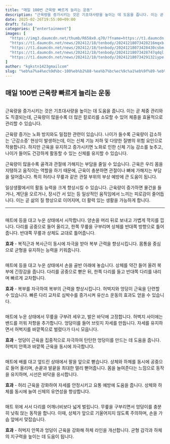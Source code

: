 ```yaml
---
title: "매일 100번 근육량 빠르게 늘리는 운동"
description: "근육량을 증가시키는 것은 기초대사량을 높이는 데 도움을 줍니다. 이는 곧 체중 관리와도 직결되는데, 근육량이 많을수록 더 많은 칼로리를 소모할 수 있어 체중을 효율적으로 관리할 수 있습니다."
date: 2025-02-26T19:55:00+09:00
draft: false
categories: ["entertainment"]
images: [
  "https://img3.daumcdn.net/thumb/R658x0.q70/?fname=https://t1.daumcdn.net/news/202412/18/tenbody/20241218073427909zzsa.jpg"
  "https://t1.daumcdn.net/news/202412/18/tenbody/20241218073428216mqxb.gif"
  "https://t1.daumcdn.net/news/202412/18/tenbody/20241218073428430csbm.gif"
  "https://t1.daumcdn.net/news/202412/18/tenbody/20241218073428747qdql.gif"
  "https://t1.daumcdn.net/news/202412/18/tenbody/20241218073429132iype.gif"
]
author: "kgkstn1423gmailcom"
slug: "%eb%a7%a4%ec%9d%bc-100%eb%b2%88-%ea%b7%bc%ec%9c%a1%eb%9f%89-%eb%b9%a0%eb%a5%b4%ea%b2%8c-%eb%8a%98%eb%a6%ac%eb%8a%94-%ec%9a%b4%eb%8f%99"
---
```


<h2 >매일 100번 근육량 빠르게 늘리는 운동</h2> <figure ><img src="https://img3.daumcdn.net/thumb/R658x0.q70/?fname=https://t1.daumcdn.net/news/202412/18/tenbody/20241218073427909zzsa.jpg" alt=""/></figure> <p>근육량을 증가시키는 것은 기초대사량을 높이는 데 도움을 줍니다. 이는 곧 체중 관리와도 직결되는데, 근육량이 많을수록 더 많은 칼로리를 소모할 수 있어 체중을 효율적으로 관리할 수 있습니다.</p> <p>근육량 증가는 노화 방지와도 밀접한 관련이 있습니다. 나이가 들수록 근육량이 감소하는 ‘근감소증’ 현상이 발생하는데, 이는 신체 기능 저하 및 다양한 질병의 위험 요인으로 작용합니다. 하지만 근육을 유지하고 증가시키면 노화로 인한 신체 기능 감소를 늦추고, 나이가 들어도 건강하게 활동할 수 있는 신체를 유지할 수 있습니다.</p> <p>근육량이 많을수록 골격과 관절에 가해지는 부담을 줄일 수 있습니다. 근육은 우리 몸을 지탱하고 움직이는 역할을 하기 때문에, 근육이 충분하면 관절이나 뼈에 가해지는 부담을 덜어줍니다. 특히 허리나 무릎과 같은 관절 부위의 부상 예방에 큰 도움이 됩니다.</p> <p>일상생활에서의 활동 능력을 크게 향상시킬 수 있습니다. 근육량이 증가하면 물건을 들거나, 계단을 오르거나, 장시간 서 있는 등 일상적인 움직임에서 느끼는 피로감이 줄어듭니다. 이는 곧 삶의 질 향상으로 이어지며, 더 활력 있는 생활을 가능하게 합니다.</p> <hr /> <figure ><img src="https://t1.daumcdn.net/news/202412/18/tenbody/20241218073428216mqxb.gif" alt=""/></figure> <p>매트에 등을 대고 누운 상태에서 시작합니다. 양손을 머리 뒤로 보내고 가볍게 깍지를 낍니다. 다리를 공중으로 들어 올리고, 한쪽 무릎을 구부리며 상체를 반대쪽 방향으로 틀어줍니다. 반대쪽 무릎과 상체도 교대로 틀어줍니다.</p> <p><strong>효과</strong> - 복직근과 복사근이 동시에 자극을 받아 복부 근력을 향상시킵니다. 몸통을 중심으로 균형을 유지하는 능력을 키워줍니다.</p> <figure ><img src="https://t1.daumcdn.net/news/202412/18/tenbody/20241218073428430csbm.gif" alt=""/></figure> <p>매트에 등을 대고 누운 상태에서 손을 골반 아래에 놓습니다. 상체를 약간 들어 올려 복부에 긴장감을 줍니다. 다리를 공중으로 뻗은 뒤, 한쪽 다리를 들고 반대쪽 다리를 내리며 빠르게 교차합니다.</p> <p><strong>효과</strong> - 복부를 자극하여 복부의 근력을 향상시킵니다. 허벅지와 엉덩이 근육을 단련할 수 있습니다. 빠른 다리 교차로 심박수를 증가시켜 유산소 운동의 효과도 얻을 수 있습니다.</p> <figure ><img src="https://t1.daumcdn.net/news/202412/18/tenbody/20241218073428747qdql.gif" alt=""/></figure> <p>매트에 누운 상태에서 무릎을 구부려 세우고, 발은 바닥에 고정합니다. 허벅지 사이에는 밴드를 끼워 저항을 추가합니다. 엉덩이를 들어 브릿지 자세를 만듭니다. 자세를 유지하면서 허벅지를 바깥쪽으로 벌렸다가 다시 모읍니다.</p> <p><strong>효과</strong> - 엉덩이 근육을 집중적으로 자극하여 탄탄한 엉덩이를 만드는 데 도움을 줍니다. 허벅지 안쪽과 바깥쪽 근육을 동시에 자극합니다.</p> <figure ><img src="https://t1.daumcdn.net/news/202412/18/tenbody/20241218073429132iype.gif" alt=""/></figure> <p>매트에 배를 대고 엎드린 상태에서 팔을 앞으로 뻗습니다. 상체와 하체를 동시에 공중으로 들어 올리며, 손끝과 발끝을 최대한 멀리 뻗어줍니다. 몸을 늘여준다는 느낌으로 동작을 유지하며, 시선은 바닥을 응시합니다.</p> <p><strong>효과</strong> - 허리 근육을 강화하여 자세를 안정시키고 요통 예방에 도움을 줍니다. 상체와 하체를 동시에 늘여 신체의 유연성을 향상합니다.</p> <figure ><img src="https://t1.daumcdn.net/news/202412/18/tenbody/20241218073429467lvxu.gif" alt=""/></figure> <p>매트 위에 서서 다리를 어깨너비보다 넓게 벌립니다. 무릎을 구부리면서 엉덩이를 충분히 낮춰 앉는 동작을 합니다. 이때, 상체가 앞으로 기울어지지 않도록 주의하며, 손을 가슴 앞에서 맞잡습니다.</p> <p><strong>효과</strong> - 허벅지 안쪽과 엉덩이 근육을 강화해 하체 라인을 개선합니다. 균형 감각과 하체의 지구력을 높이는 데 도움이 됩니다.</p>